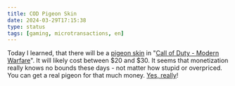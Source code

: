 ```yaml
---
title: COD Pigeon Skin
date: 2024-03-29T17:15:38
type: status
tags: [gaming, microtransactions, en]
---
```


Today I learned, that there will be a [pigeon skin](https://www.reddit.com/r/ModernWarfareIII/comments/1b4xfmj/pigeon_skin/) in "[Call of Duty - Modern Warfare](https://www.callofduty.com/de/modernwarfare)". It will likely cost between $20 and $30. It seems that monetization really knows no bounds these days - not matter how stupid or overpriced. You can get a real pigeon for that much money. [Yes, really](https://www.deine-tierwelt.de/kleinanzeigen/tauben-c89544/)!
